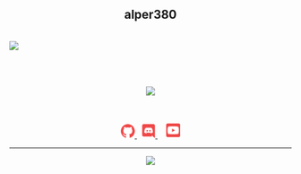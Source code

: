 <h2 align="center">
    <strong>alper380</strong>
</h2>
<br>
<a href="https://github.com/alper380/">
        <img src=![](https://komarev.com/ghpvc/?alper380) />
  </a> 
<br>

</p>
&nbsp;
<p align="center">
<br>
<a href="https://discord.com/users/761234259175276565">
        <img src="https://lanyard.cnrad.dev/api/761234259175276565?idleMessage=%22She%20Loves%20Me%20But%20Idc%20%22&borderRadius=25px" />
    </a>
</p>
&nbsp;
<p align="center">
    <a href="https://github.com/alper380/">
        <img src="./assets/icons/other/github-solid.svg/" width="25px" />
    </a>
    &nbsp;
    <a href="https://discord.com/users/300657531242676224">
        <img src="./assets/icons/other/discord-solid.svg/" width="25px" />
    </a>
    &nbsp;
    &nbsp;
    <a href="https://www.youtube.com/c/Alonee">
        <img src="./assets/icons/other/youtube-solid.svg/" width="25px" />
    </a>
    
</p>
<hr/>
<p align="center">
    <a href="https://github.com/alper380/">
        <img src="https://github-readme-streak-stats.herokuapp.com?user=nightlunar&hide_border=true&background=0D1117&currStreakLabel=FFFFFF&sideLabels=FFFFFF&currStreakNum=FFFFFF&dates=FFFFFF&sideNums=FFFFFF&fire=f04848&ring=f04848&stroke=FFFFFFFF)](https://git.io/streak-stats" />
  </a> 
<br>
</p>

